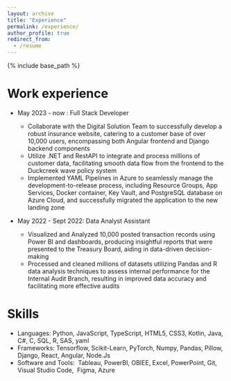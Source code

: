 ```yaml
---
layout: archive
title: "Experience"
permalink: /experience/
author_profile: true
redirect_from:
  - /resume
---
```


{% include base_path %}

Work experience
======
* May 2023 - now : Full Stack Developer
  * Collaborate with the Digital Solution Team to successfully develop a robust insurance website, catering to a customer base of over 10,000 users, encompassing both Angular frontend and Django backend components 
  * Utilize .NET and RestAPI to integrate and process millions of customer data, facilitating smooth data flow from the frontend to the Duckcreek wave policy system
  * Implemented YAML Pipelines in Azure to seamlessly manage the development-to-release process, including Resource Groups, App Services, Docker container, Key Vault, and PostgreSQL database on Azure Cloud, and successfully migrated the application to the new landing zone

* May 2022 - Sept 2022: Data Analyst Assistant
  * Visualized and Analyzed 10,000 posted transaction records using Power BI and dashboards, producing insightful reports that were presented to the Treasury Board, aiding in data-driven decision-making
  * Processed and cleaned millions of datasets utilizing Pandas and R data analysis techniques to assess internal performance for the Internal Audit Branch, resulting in improved data accuracy and facilitating more effective audits
  
Skills
======
* Languages: Python, JavaScript, TypeScript, HTML5, CSS3, Kotlin, Java, C#, C, SQL, R, SAS, yaml
* Frameworks: Tensorflow, Scikit-Learn, PyTorch, Numpy, Pandas, Pillow, Django, React, Angular, Node.Js
* Software and Tools:  Tableau, PowerBI, OBIEE, Excel, PowerPoint, Git, Visual Studio Code,  Figma, Azure
